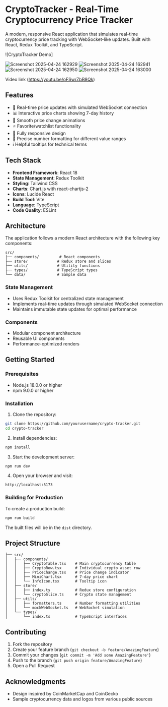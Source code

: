 # CryptoTracker - Real-Time Cryptocurrency Price Tracker

A modern, responsive React application that simulates real-time cryptocurrency price tracking with WebSocket-like updates. Built with React, Redux Toolkit, and TypeScript.

![CryptoTracker Demo]

![Screenshot 2025-04-24 162929](https://github.com/user-attachments/assets/230ab1c5-e655-479a-b43b-236003ab89bb)
![Screenshot 2025-04-24 162941](https://github.com/user-attachments/assets/841ac549-4db8-4799-b3e4-9c1ca4854ce2)
![Screenshot 2025-04-24 162950](https://github.com/user-attachments/assets/2fc36f14-1486-4bde-aba0-10feb73f49f2)
![Screenshot 2025-04-24 163000](https://github.com/user-attachments/assets/6a5ff7d7-8dc2-417c-bb51-1868edd7d108)


Video link (https://youtu.be/oFSwrZbB8Qk)


## Features

- 🚀 Real-time price updates with simulated WebSocket connection
- 📊 Interactive price charts showing 7-day history
- 💫 Smooth price change animations
- ⭐ Favorite/watchlist functionality
- 📱 Fully responsive design
- 🎯 Precise number formatting for different value ranges
- ℹ️ Helpful tooltips for technical terms

## Tech Stack

- **Frontend Framework**: React 18
- **State Management**: Redux Toolkit
- **Styling**: Tailwind CSS
- **Charts**: Chart.js with react-chartjs-2
- **Icons**: Lucide React
- **Build Tool**: Vite
- **Language**: TypeScript
- **Code Quality**: ESLint

## Architecture

The application follows a modern React architecture with the following key components:

```
src/
├── components/         # React components
├── store/             # Redux store and slices
├── utils/             # Utility functions
├── types/             # TypeScript types
└── data/              # Sample data
```

### State Management
- Uses Redux Toolkit for centralized state management
- Implements real-time updates through simulated WebSocket connection
- Maintains immutable state updates for optimal performance

### Components
- Modular component architecture
- Reusable UI components
- Performance-optimized renders

## Getting Started

### Prerequisites
- Node.js 18.0.0 or higher
- npm 9.0.0 or higher

### Installation

1. Clone the repository:
```bash
git clone https://github.com/yourusername/crypto-tracker.git
cd crypto-tracker
```

2. Install dependencies:
```bash
npm install
```

3. Start the development server:
```bash
npm run dev
```

4. Open your browser and visit:
```
http://localhost:5173
```

### Building for Production

To create a production build:

```bash
npm run build
```

The built files will be in the `dist` directory.

## Project Structure

```
├── src/
│   ├── components/
│   │   ├── CryptoTable.tsx    # Main cryptocurrency table
│   │   ├── CryptoRow.tsx      # Individual crypto asset row
│   │   ├── PriceChange.tsx    # Price change indicator
│   │   ├── MiniChart.tsx      # 7-day price chart
│   │   └── InfoIcon.tsx       # Tooltip icon
│   ├── store/
│   │   ├── index.ts           # Redux store configuration
│   │   └── cryptoSlice.ts     # Crypto state management
│   ├── utils/
│   │   ├── formatters.ts      # Number formatting utilities
│   │   └── mockWebSocket.ts   # WebSocket simulation
│   └── types/
│       └── index.ts           # TypeScript interfaces
```

## Contributing

1. Fork the repository
2. Create your feature branch (`git checkout -b feature/AmazingFeature`)
3. Commit your changes (`git commit -m 'Add some AmazingFeature'`)
4. Push to the branch (`git push origin feature/AmazingFeature`)
5. Open a Pull Request



## Acknowledgments

- Design inspired by CoinMarketCap and CoinGecko
- Sample cryptocurrency data and logos from various public sources
